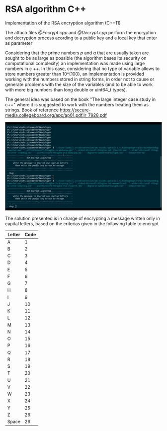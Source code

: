 # RSA algorithm C++

Implementation of the RSA encryption algorithm (C++11)


The attach files *@Encrypt.cpp* and *@Decrypt.cpp* perform the encryption and decryption process acording to a public key and a local key that enter as parameter

Considering that the prime numbers *p* and *q* that are usually taken are sought to be as large as possible (the algorithm bases its security on computational complexity) an implementation was made using large numbers in c ++. In this case, considering that no type of variable allows to store numbers greater than 10^{100}, an implementation is provided working with the numbers stored in string forms, in order not to cause or generate problems with the size of the variables (and to be able to work with more big  numbers than long double or uint64_t types).


The general idea was based on the book "The large integer case study in c++"
where it is suggested to work with the numbers treating them as strings.
Book of reference https://secure-media.collegeboard.org/apc/ap01.pdf.lr_7928.pdf

![slt-text](https://github.com/SebasSA1/nuxtu-LLP/blob/main/RSA.gif)

The solution presented is in charge of encrypting a message written only in capital letters, based on the criterias given in the following table to encrypt

|Letter | Code |
| ------------- | ------------- |
| A | 1  |
| B | 2  |
| C | 3  |
| D | 4  |
| E | 5  |
| F | 6  |
| G | 7  |
| H | 8  |
| I | 9  |
| J | 10 |
| K | 11 |
| L | 12 |
| M | 13 |
| N | 14 |
| O | 15 |
| P | 16 |
| Q | 17 |
| R | 18 |
| S | 19 |
| T | 20 |
| U | 21 |
| V | 22 |
| W | 23 |
| X | 24 |
| Y | 25 |
| Z | 26 |
| Space | 26 |

